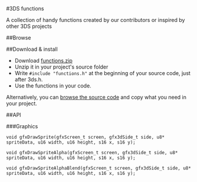 #3DS functions

A collection of handy functions created by our contributors or inspired by other 3DS projects

##Browse



##Download & install

- Download [functions.zip](https://github.com/xem/3DShomebrew/blob/gh-pages/functions/functions.zip)
- Unzip it in your project's source folder
- Write ````#include "functions.h"````  at the beginning of your source code, just after 3ds.h.
- Use the  functions in your code.

Alternatively, you can [browse the source code](https://github.com/xem/3DShomebrew/blob/gh-pages/functions) and copy what you need in your project.

##API

###Graphics

````
void gfxDrawSprite(gfxScreen_t screen, gfx3dSide_t side, u8* spriteData, u16 width, u16 height, s16 x, s16 y);

void gfxDrawSpriteAlpha(gfxScreen_t screen, gfx3dSide_t side, u8* spriteData, u16 width, u16 height, s16 x, s16 y);

void gfxDrawSpriteAlphaBlend(gfxScreen_t screen, gfx3dSide_t side, u8* spriteData, u16 width, u16 height, s16 x, s16 y);
````
